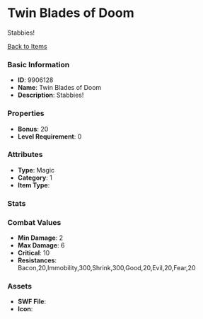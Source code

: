 # Twin Blades of Doom

Stabbies!

[Back to Items](../items.md)

### Basic Information

- **ID**: 9906128
- **Name**: Twin Blades of Doom
- **Description**: Stabbies!

### Properties

- **Bonus**: 20
- **Level Requirement**: 0

### Attributes

- **Type**: Magic
- **Category**: 1
- **Item Type**: 

### Stats


### Combat Values

- **Min Damage**: 2
- **Max Damage**: 6
- **Critical**: 10
- **Resistances**: Bacon,20,Immobility,300,Shrink,300,Good,20,Evil,20,Fear,20

### Assets

- **SWF File**: 
- **Icon**: 

